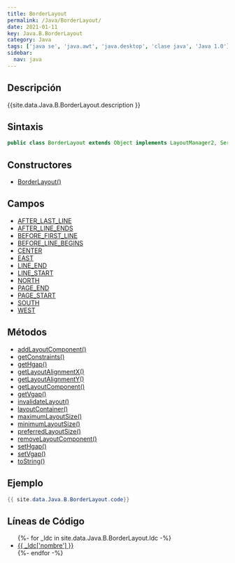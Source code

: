 ```yaml
---
title: BorderLayout
permalink: /Java/BorderLayout/
date: 2021-01-11
key: Java.B.BorderLayout
category: Java
tags: ['java se', 'java.awt', 'java.desktop', 'clase java', 'Java 1.0']
sidebar: 
  nav: java
---
```


## Descripción
{{site.data.Java.B.BorderLayout.description }}

## Sintaxis
~~~java
public class BorderLayout extends Object implements LayoutManager2, Serializable
~~~

## Constructores
* [BorderLayout()](/Java/BorderLayout/BorderLayout/)

## Campos
* [AFTER_LAST_LINE](/Java/BorderLayout/AFTER_LAST_LINE/)
* [AFTER_LINE_ENDS](/Java/BorderLayout/AFTER_LINE_ENDS/)
* [BEFORE_FIRST_LINE](/Java/BorderLayout/BEFORE_FIRST_LINE/)
* [BEFORE_LINE_BEGINS](/Java/BorderLayout/BEFORE_LINE_BEGINS/)
* [CENTER](/Java/BorderLayout/CENTER/)
* [EAST](/Java/BorderLayout/EAST/)
* [LINE_END](/Java/BorderLayout/LINE_END/)
* [LINE_START](/Java/BorderLayout/LINE_START/)
* [NORTH](/Java/BorderLayout/NORTH/)
* [PAGE_END](/Java/BorderLayout/PAGE_END/)
* [PAGE_START](/Java/BorderLayout/PAGE_START/)
* [SOUTH](/Java/BorderLayout/SOUTH/)
* [WEST](/Java/BorderLayout/WEST/)

## Métodos
* [addLayoutComponent()](/Java/BorderLayout/addLayoutComponent/)
* [getConstraints()](/Java/BorderLayout/getConstraints/)
* [getHgap()](/Java/BorderLayout/getHgap/)
* [getLayoutAlignmentX()](/Java/BorderLayout/getLayoutAlignmentX/)
* [getLayoutAlignmentY()](/Java/BorderLayout/getLayoutAlignmentY/)
* [getLayoutComponent()](/Java/BorderLayout/getLayoutComponent/)
* [getVgap()](/Java/BorderLayout/getVgap/)
* [invalidateLayout()](/Java/BorderLayout/invalidateLayout/)
* [layoutContainer()](/Java/BorderLayout/layoutContainer/)
* [maximumLayoutSize()](/Java/BorderLayout/maximumLayoutSize/)
* [minimumLayoutSize()](/Java/BorderLayout/minimumLayoutSize/)
* [preferredLayoutSize()](/Java/BorderLayout/preferredLayoutSize/)
* [removeLayoutComponent()](/Java/BorderLayout/removeLayoutComponent/)
* [setHgap()](/Java/BorderLayout/setHgap/)
* [setVgap()](/Java/BorderLayout/setVgap/)
* [toString()](/Java/BorderLayout/toString/)

## Ejemplo
~~~java
{{ site.data.Java.B.BorderLayout.code}}
~~~

## Líneas de Código
<ul>
{%- for _ldc in site.data.Java.B.BorderLayout.ldc -%}
   <li>
       <a href="{{_ldc['url'] }}">{{ _ldc['nombre'] }}</a>
   </li>
{%- endfor -%}
</ul>
